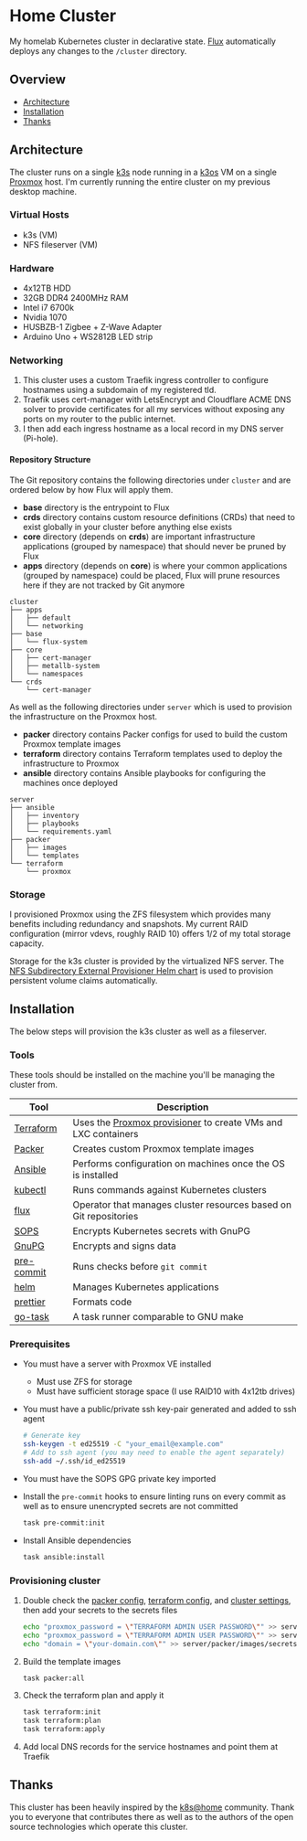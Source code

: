 # Home Cluster

My homelab Kubernetes cluster in declarative state. [Flux](https://github.com/fluxcd/flux2) automatically deploys any changes to the `/cluster` directory.

## Overview

- [Architecture](#architecture)
- [Installation](#installation)
- [Thanks](#thanks)

## Architecture

The cluster runs on a single [k3s](https://github.com/k3s-io/k3s) node running in a [k3os](https://github.com/rancher/k3os) VM
on a single [Proxmox](https://pve.proxmox.com/) host. I'm currently running the entire cluster on my previous desktop machine.

### Virtual Hosts

- k3s (VM)
- NFS fileserver (VM)

### Hardware

- 4x12TB HDD
- 32GB DDR4 2400MHz RAM
- Intel i7 6700k
- Nvidia 1070
- HUSBZB-1 Zigbee + Z-Wave Adapter
- Arduino Uno + WS2812B LED strip

### Networking

1. This cluster uses a custom Traefik ingress controller to configure hostnames using a subdomain of my registered tld.
1. Traefik uses cert-manager with LetsEncrypt and Cloudflare ACME DNS solver to provide certificates for all my services without exposing any ports on my router to the public internet.
1. I then add each ingress hostname as a local record in my DNS server (Pi-hole).

#### Repository Structure

The Git repository contains the following directories under `cluster` and are ordered below by how Flux will apply them.

- **base** directory is the entrypoint to Flux
- **crds** directory contains custom resource definitions (CRDs) that need to exist globally in your cluster before anything else exists
- **core** directory (depends on **crds**) are important infrastructure applications (grouped by namespace) that should never be pruned by Flux
- **apps** directory (depends on **core**) is where your common applications (grouped by namespace) could be placed, Flux will prune resources here if they are not tracked by Git anymore

```text
cluster
├── apps
│   ├── default
│   └── networking
├── base
│   └── flux-system
├── core
│   ├── cert-manager
│   ├── metallb-system
│   └── namespaces
└── crds
    └── cert-manager
```

As well as the following directories under `server` which is used to provision the infrastructure on the Proxmox host.

- **packer** directory contains Packer configs for used to build the custom Proxmox template images
- **terraform** directory contains Terraform templates used to deploy the infrastructure to Proxmox
- **ansible** directory contains Ansible playbooks for configuring the machines once deployed

```text
server
├── ansible
│   ├── inventory
│   ├── playbooks
│   └── requirements.yaml
├── packer
│   ├── images
│   └── templates
└── terraform
    └── proxmox
```

### Storage

I provisioned Proxmox using the ZFS filesystem which provides many benefits including redundancy and snapshots. My current RAID configuration (mirror vdevs, roughly RAID 10) offers 1/2 of my total storage capacity.

Storage for the k3s cluster is provided by the virtualized NFS server. The [NFS Subdirectory External Provisioner Helm chart](https://kubernetes-sigs.github.io/nfs-subdir-external-provisioner/) is used to provision persistent volume claims automatically.

## Installation

The below steps will provision the k3s cluster as well as a fileserver.

### Tools

These tools should be installed on the machine you'll be managing the cluster from.

<!-- markdownlint-disable MD013 -->

| Tool                                                                                                                                    | Description                                                                                                                          |
| --------------------------------------------------------------------------------------------------------------------------------------- | ------------------------------------------------------------------------------------------------------------------------------------ |
| [Terraform](https://learn.hashicorp.com/tutorials/terraform/install-cli?in=terraform/aws-get-started)                                   | Uses the [Proxmox provisioner](https://registry.terraform.io/providers/Telmate/proxmox/latest/docs) to create VMs and LXC containers |
| [Packer](https://learn.hashicorp.com/tutorials/packer/get-started-install-cli)                                                          | Creates custom Proxmox template images                                                                                               |
| [Ansible](https://docs.ansible.com/ansible/latest/installation_guide/intro_installation.html#installing-and-upgrading-ansible-with-pip) | Performs configuration on machines once the OS is installed                                                                          |
| [kubectl](https://kubernetes.io/docs/tasks/tools/)                                                                                      | Runs commands against Kubernetes clusters                                                                                            |
| [flux](https://toolkit.fluxcd.io/)                                                                                                      | Operator that manages cluster resources based on Git repositories                                                                    |
| [SOPS](https://github.com/mozilla/sops)                                                                                                 | Encrypts Kubernetes secrets with GnuPG                                                                                               |
| [GnuPG](https://gnupg.org/)                                                                                                             | Encrypts and signs data                                                                                                              |
| [pre-commit](https://github.com/pre-commit/pre-commit)                                                                                  | Runs checks before `git commit`                                                                                                      |
| [helm](https://helm.sh/)                                                                                                                | Manages Kubernetes applications                                                                                                      |
| [prettier](https://github.com/prettier/prettier)                                                                                        | Formats code                                                                                                                         |
| [go-task](https://taskfile.dev/)                                                                                                        | A task runner comparable to GNU make                                                                                                 |

<!-- markdownlint-enable MD013 -->

### Prerequisites

- You must have a server with Proxmox VE installed
  - Must use ZFS for storage
  - Must have sufficient storage space (I use RAID10 with 4x12tb drives)
- You must have a public/private ssh key-pair generated and added to ssh agent

  ```bash
  # Generate key
  ssh-keygen -t ed25519 -C "your_email@example.com"
  # Add to ssh agent (you may need to enable the agent separately)
  ssh-add ~/.ssh/id_ed25519
  ```

- You must have the SOPS GPG private key imported
- Install the `pre-commit` hooks to ensure linting runs on every commit as well as to ensure unencrypted secrets are not committed

  ```bash
  task pre-commit:init
  ```

- Install Ansible dependencies

  ```bash
  task ansible:install
  ```

### Provisioning cluster

1. Double check the [packer config](./server/packer/variables.auto.pkrvars.hcl),
   [terraform config](./server/terraform/proxmox/variables.auto.tfvars),
   and [cluster settings](./cluster/base/cluster-settings.yaml), then add your secrets to the secrets files

   ```bash
   echo "proxmox_password = \"TERRAFORM ADMIN USER PASSWORD\"" >> server/terraform/proxmox/secrets.auto.tfvars
   echo "proxmox_password = \"TERRAFORM ADMIN USER PASSWORD\"" >> server/packer/images/secrets.auto.pkrvars.hcl
   echo "domain = \"your-domain.com\"" >> server/packer/images/secrets.auto.pkrvars.hcl
   ```

1. Build the template images

   ```bash
   task packer:all
   ```

1. Check the terraform plan and apply it

   ```bash
   task terraform:init
   task terraform:plan
   task terraform:apply
   ```

1. Add local DNS records for the service hostnames and point them at Traefik

## Thanks

This cluster has been heavily inspired by the [k8s@home](https://github.com/k8s-at-home) community.
Thank you to everyone that contributes there as well as to the authors of the open source technologies which operate this cluster.
